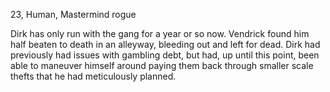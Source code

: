 23, Human, Mastermind rogue

Dirk has only run with the gang for a year or so now. Vendrick found him half beaten to death in an alleyway, bleeding out and left for dead. Dirk had previously had issues with gambling debt, but had, up until this point, been able to maneuver himself around paying them back through smaller scale thefts that he had meticulously planned. 